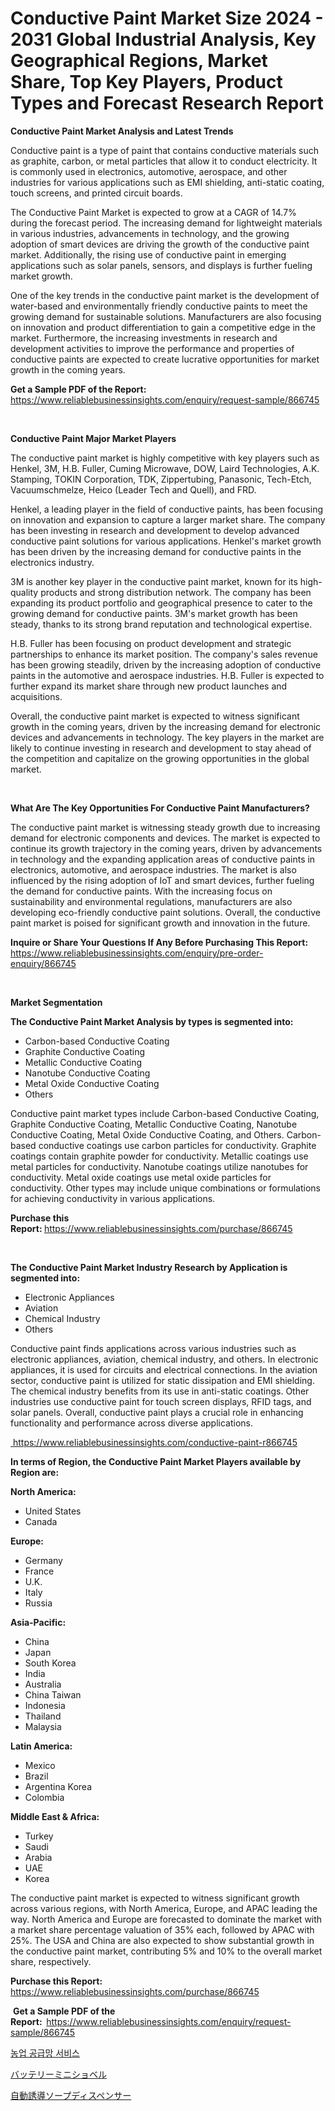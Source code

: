 <p><h1>Conductive Paint Market Size 2024 - 2031 Global Industrial Analysis, Key Geographical Regions, Market Share, Top Key Players, Product Types and Forecast Research Report</h1></p><p><strong>Conductive Paint Market Analysis and Latest Trends</strong></p>
<p><p>Conductive paint is a type of paint that contains conductive materials such as graphite, carbon, or metal particles that allow it to conduct electricity. It is commonly used in electronics, automotive, aerospace, and other industries for various applications such as EMI shielding, anti-static coating, touch screens, and printed circuit boards.</p><p>The Conductive Paint Market is expected to grow at a CAGR of 14.7% during the forecast period. The increasing demand for lightweight materials in various industries, advancements in technology, and the growing adoption of smart devices are driving the growth of the conductive paint market. Additionally, the rising use of conductive paint in emerging applications such as solar panels, sensors, and displays is further fueling market growth.</p><p>One of the key trends in the conductive paint market is the development of water-based and environmentally friendly conductive paints to meet the growing demand for sustainable solutions. Manufacturers are also focusing on innovation and product differentiation to gain a competitive edge in the market. Furthermore, the increasing investments in research and development activities to improve the performance and properties of conductive paints are expected to create lucrative opportunities for market growth in the coming years.</p></p>
<p><strong>Get a Sample PDF of the Report:&nbsp;</strong> <a href="https://www.reliablebusinessinsights.com/enquiry/request-sample/866745">https://www.reliablebusinessinsights.com/enquiry/request-sample/866745</a></p>
<p>&nbsp;</p>
<p><strong>Conductive Paint Major Market Players</strong></p>
<p><p>The conductive paint market is highly competitive with key players such as Henkel, 3M, H.B. Fuller, Cuming Microwave, DOW, Laird Technologies, A.K. Stamping, TOKIN Corporation, TDK, Zippertubing, Panasonic, Tech-Etch, Vacuumschmelze, Heico (Leader Tech and Quell), and FRD.</p><p>Henkel, a leading player in the field of conductive paints, has been focusing on innovation and expansion to capture a larger market share. The company has been investing in research and development to develop advanced conductive paint solutions for various applications. Henkel's market growth has been driven by the increasing demand for conductive paints in the electronics industry.</p><p>3M is another key player in the conductive paint market, known for its high-quality products and strong distribution network. The company has been expanding its product portfolio and geographical presence to cater to the growing demand for conductive paints. 3M's market growth has been steady, thanks to its strong brand reputation and technological expertise.</p><p>H.B. Fuller has been focusing on product development and strategic partnerships to enhance its market position. The company's sales revenue has been growing steadily, driven by the increasing adoption of conductive paints in the automotive and aerospace industries. H.B. Fuller is expected to further expand its market share through new product launches and acquisitions.</p><p>Overall, the conductive paint market is expected to witness significant growth in the coming years, driven by the increasing demand for electronic devices and advancements in technology. The key players in the market are likely to continue investing in research and development to stay ahead of the competition and capitalize on the growing opportunities in the global market.</p></p>
<p>&nbsp;</p>
<p><strong>What Are The Key Opportunities For Conductive Paint Manufacturers?</strong></p>
<p><p>The conductive paint market is witnessing steady growth due to increasing demand for electronic components and devices. The market is expected to continue its growth trajectory in the coming years, driven by advancements in technology and the expanding application areas of conductive paints in electronics, automotive, and aerospace industries. The market is also influenced by the rising adoption of IoT and smart devices, further fueling the demand for conductive paints. With the increasing focus on sustainability and environmental regulations, manufacturers are also developing eco-friendly conductive paint solutions. Overall, the conductive paint market is poised for significant growth and innovation in the future.</p></p>
<p><strong>Inquire or Share Your Questions If Any Before Purchasing This Report:</strong> <a href="https://www.reliablebusinessinsights.com/enquiry/pre-order-enquiry/866745">https://www.reliablebusinessinsights.com/enquiry/pre-order-enquiry/866745</a></p>
<p>&nbsp;</p>
<p><strong>Market Segmentation</strong></p>
<p><strong>The Conductive Paint Market Analysis by types is segmented into:</strong></p>
<p><ul><li>Carbon-based Conductive Coating</li><li>Graphite Conductive Coating</li><li>Metallic Conductive Coating</li><li>Nanotube Conductive Coating</li><li>Metal Oxide Conductive Coating</li><li>Others</li></ul></p>
<p><p>Conductive paint market types include Carbon-based Conductive Coating, Graphite Conductive Coating, Metallic Conductive Coating, Nanotube Conductive Coating, Metal Oxide Conductive Coating, and Others. Carbon-based conductive coatings use carbon particles for conductivity. Graphite coatings contain graphite powder for conductivity. Metallic coatings use metal particles for conductivity. Nanotube coatings utilize nanotubes for conductivity. Metal oxide coatings use metal oxide particles for conductivity. Other types may include unique combinations or formulations for achieving conductivity in various applications.</p></p>
<p><strong>Purchase this Report:&nbsp;</strong><a href="https://www.reliablebusinessinsights.com/purchase/866745">https://www.reliablebusinessinsights.com/purchase/866745</a></p>
<p>&nbsp;</p>
<p><strong>The Conductive Paint Market Industry Research by Application is segmented into:</strong></p>
<p><ul><li>Electronic Appliances</li><li>Aviation</li><li>Chemical Industry</li><li>Others</li></ul></p>
<p><p>Conductive paint finds applications across various industries such as electronic appliances, aviation, chemical industry, and others. In electronic appliances, it is used for circuits and electrical connections. In the aviation sector, conductive paint is utilized for static dissipation and EMI shielding. The chemical industry benefits from its use in anti-static coatings. Other industries use conductive paint for touch screen displays, RFID tags, and solar panels. Overall, conductive paint plays a crucial role in enhancing functionality and performance across diverse applications.</p></p>
<p><a href="https://www.reliablebusinessinsights.com/conductive-paint-r866745">&nbsp;https://www.reliablebusinessinsights.com/conductive-paint-r866745</a></p>
<p><strong>In terms of Region, the Conductive Paint Market Players available by Region are:</strong></p>
<p>
    <p> <strong> North America: </strong>
        <ul>
            <li>United States</li>
            <li>Canada</li>
        </ul>
        </p> 
    <p> <strong> Europe: </strong>
        <ul>
            <li>Germany</li>
            <li>France</li>
            <li>U.K.</li>
            <li>Italy</li>
            <li>Russia</li>
        </ul>
        </p> 
    <p> <strong> Asia-Pacific: </strong>
        <ul>
            <li>China</li>
            <li>Japan</li>
            <li>South Korea</li>
            <li>India</li>
            <li>Australia</li>
            <li>China Taiwan</li>
            <li>Indonesia</li>
            <li>Thailand</li>
            <li>Malaysia</li>
        </ul>
        </p> 
    <p> <strong> Latin America: </strong>
        <ul>
            <li>Mexico</li>
            <li>Brazil</li>
            <li>Argentina Korea</li>
            <li>Colombia</li>
        </ul>
        </p> 
    <p> <strong> Middle East & Africa: </strong>
        <ul>
            <li>Turkey</li>
            <li>Saudi</li>
            <li>Arabia</li>
            <li>UAE</li>
            <li>Korea</li>
        </ul>
    </p>
    </p>
<p><p>The conductive paint market is expected to witness significant growth across various regions, with North America, Europe, and APAC leading the way. North America and Europe are forecasted to dominate the market with a market share percentage valuation of 35% each, followed by APAC with 25%. The USA and China are also expected to show substantial growth in the conductive paint market, contributing 5% and 10% to the overall market share, respectively.</p></p>
<p><strong>Purchase this Report: </strong><a href="https://www.reliablebusinessinsights.com/purchase/866745">https://www.reliablebusinessinsights.com/purchase/866745</a></p>
<p>&nbsp;<strong>Get a Sample PDF of the Report:&nbsp;&nbsp;</strong><a href="https://www.reliablebusinessinsights.com/enquiry/request-sample/866745">https://www.reliablebusinessinsights.com/enquiry/request-sample/866745</a></p>
<p><strong></strong></p>
<p><p><a href="https://medium.com/@dannellburge39/%EB%86%8D%EC%97%85-%EA%B3%B5%EA%B8%89%EB%A7%9D-%EC%84%9C%EB%B9%84%EC%8A%A4-%EC%8B%9C%EC%9E%A5-%EC%A7%80%ED%91%9C-%ED%95%B4%EC%84%9D-%EC%8B%9C%EC%9E%A5-%EC%A0%90%EC%9C%A0%EC%9C%A8-%EC%B6%94%EC%84%B8-%EB%B0%8F-%EC%84%B1%EC%9E%A5-%ED%8C%A8%ED%84%B4-0f90011b1db9">농업 공급망 서비스</a></p><p><a href="https://medium.com/@amehdzmay/%E3%83%90%E3%83%83%E3%83%86%E3%83%AA%E3%83%BC%E3%83%9F%E3%83%8B%E3%82%B7%E3%83%A7%E3%83%99%E3%83%AB%E5%B8%82%E5%A0%B4%E8%AA%BF%E6%9F%BB%E3%83%AC%E3%83%9D%E3%83%BC%E3%83%88-%E3%81%9D%E3%81%AE%E6%AD%B4%E5%8F%B2%E3%81%A8%E4%BA%88%E6%B8%AC%E3%81%AF2031%E5%B9%B4%E3%81%BE%E3%81%A7%E3%81%AE2024%E5%B9%B4%E3%81%BE%E3%81%A7-3c39208999dd">バッテリーミニショベル</a></p><p><a href="https://medium.com/@rcabello548791/%E8%87%AA%E5%8B%95%E8%AA%98%E5%B0%8E%E3%82%BD%E3%83%BC%E3%83%97%E3%83%87%E3%82%A3%E3%82%B9%E3%83%9A%E3%83%B3%E3%82%B5%E3%83%BC%E5%B8%82%E5%A0%B4%E8%A6%8F%E6%A8%A1-cagr-%E3%83%88%E3%83%AC%E3%83%B3%E3%83%89-2024-2030-e8a9f5a8a31b">自動誘導ソープディスペンサー</a></p></p>